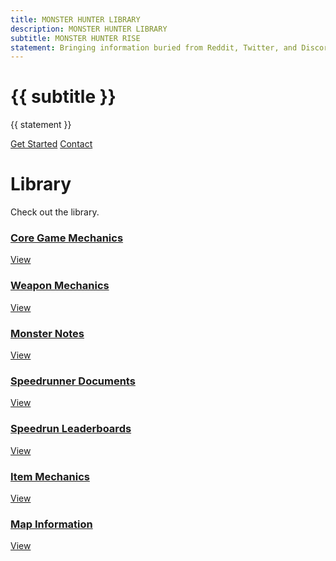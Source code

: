 ```yaml
---
title: MONSTER HUNTER LIBRARY
description: MONSTER HUNTER LIBRARY
subtitle: MONSTER HUNTER RISE
statement: Bringing information buried from Reddit, Twitter, and Discord out into the open.
---
```

<div class="pb-md">
    <h1 class="is-size-1">{{ subtitle }}</h1>
    <p class="is-size-3 font-medium text-gray-500">{{ statement }}</p>
    <div class="buttons flex-wrap is-md max-w-sm mt-lg">
        <a class="button is-size-5 is-main rounded-md mr-sm" href="{{ asset ./library/index.html }}">Get Started</a>
        <a class="button is-size-5 is-success rounded-md mr-sm" href="{{ asset ./contact/index.html }}">Contact</a>
    </div>
    <!--<div class="notification mt-sm is-warning is-size-6"><span class="font-bold">MIN</span> is still in the early ages of development. Proceed with caution.</div>-->
</div>

<div class="text-center p-md max-w-md mt-xl">
    <h1 class="is-size-1" id="library">Library</h1>
    <p class="is-size-6 font-medium text-gray-500">Check out the library.</p>
</div>

<div class="flex items-center justify-center pt-lg">
    <div class="grid grid-cols-2 grid-cols-mobile gap-md max-w-md">
        <a class="button rounded-md mr-sm shadow max-h-sm max-w-sm whitespace-normal" href="{{ asset ./mhrise/core-mechanics/index.html }}">
            <h3 class="max-w-sm">Core Game Mechanics</h3>
            <p class="is-size-4">View</p>
        </a>
        <a class="button rounded-md mr-sm shadow max-h-sm max-w-sm whitespace-normal" href="{{ asset ./mhrise/weapon-mechanics/index.html }}">
            <h3 class="max-w-sm">Weapon Mechanics</h3>
            <p class="is-size-4">View</p>
        </a>
        <a class="button rounded-md mr-sm shadow max-h-sm max-w-sm whitespace-normal" href="{{ asset ./mhrise/monster-notes/index.html }}">
            <h3 class="max-w-sm">Monster Notes</h3>
            <p class="is-size-4">View</p>
        </a>
        <a class="button rounded-md mr-sm shadow max-h-sm max-w-sm whitespace-normal" href="{{ asset ./mhrise/speedrunner-docs/index.html }}">
            <h3 class="max-w-sm">Speedrunner Documents</h3>
            <p class="is-size-4">View</p>
        </a>
        <a class="button rounded-md mr-sm shadow max-h-sm max-w-sm whitespace-normal" href="{{ asset ./mhrise/leaderboards/index.html }}">
            <h3 class="max-w-sm">Speedrun Leaderboards</h3>
            <p class="is-size-4">View</p>
        </a>
        <a class="button rounded-md mr-sm shadow max-h-sm max-w-sm whitespace-normal" href="{{ asset ./mhrise/item-mechanics/index.html }}">
            <h3 class="max-w-sm">Item Mechanics</h3>
            <p class="is-size-4">View</p>
        </a>
        <a class="button rounded-md mr-sm shadow max-h-sm max-w-sm whitespace-normal" href="{{ asset ./mhrise/map-information/index.html }}">
            <h3 class="max-w-sm">Map Information</h3>
            <p class="is-size-4">View</p>
        </a>
    </div>
</div>